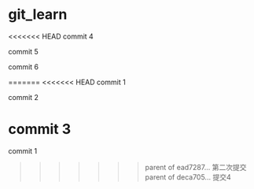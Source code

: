 # git_learn

<<<<<<< HEAD
commit 4

commit 5

commit 6

=======
<<<<<<< HEAD
commit 1

commit 2

commit 3
=======
commit 1
>>>>>>> parent of ead7287... 第二次提交
>>>>>>> parent of deca705... 提交4
